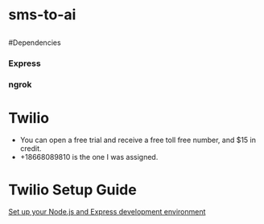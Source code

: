 # sms-to-ai

##

#Dependencies

### Express

### ngrok

# Twilio

-   You can open a free trial and receive a free toll free number, and $15 in credit.
-   +18668089810 is the one I was assigned.

# Twilio Setup Guide

[Set up your Node.js and Express development environment](https://www.twilio.com/docs/usage/tutorials/how-to-set-up-your-node-js-and-express-development-environment#:~:text=Start%20a%20new%20Node.&text=js%20project%20we%20should%20run,will%20create%20a%20new%20package.)
